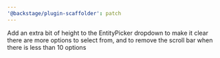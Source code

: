 ```yaml
---
'@backstage/plugin-scaffolder': patch
---
```


Add an extra bit of height to the EntityPicker dropdown to make it clear there are more options to select from, and to remove the scroll bar when there is less than 10 options
